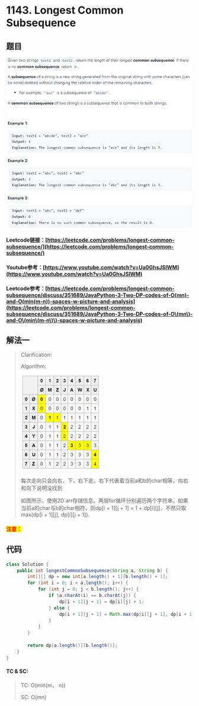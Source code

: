 # 1143. Longest Common Subsequence

## 题目

![](<../../.gitbook/assets/image (36).png>)

#### Leetcode链接：[https://leetcode.com/problems/longest-common-subsequence/](https://leetcode.com/problems/longest-common-subsequence/)

#### Youtube参考：[https://www.youtube.com/watch?v=Ua0GhsJSlWM](https://www.youtube.com/watch?v=Ua0GhsJSlWM)

#### Leetcode参考：[https://leetcode.com/problems/longest-common-subsequence/discuss/351689/JavaPython-3-Two-DP-codes-of-O(mn)-and-O(min(m-n))-spaces-w-picture-and-analysis](https://leetcode.com/problems/longest-common-subsequence/discuss/351689/JavaPython-3-Two-DP-codes-of-O\(mn\)-and-O\(min\(m-n\)\)-spaces-w-picture-and-analysis)

## 解法一

> Clarification:&#x20;
>
> Algorithm:&#x20;
>
> ![](<../../.gitbook/assets/image (32).png>)
>
> 每次走向只会向右，下，右下走。右下代表着当前a和b的char相等，向右和向下说明没找到
>
> 如图所示，使用2D arr存储信息。两层for循环分别遍历两个字符串。如果当前a的char与b的char相符，则dp\[i + 1]\[j + 1] = 1 + dp\[i]\[j]，不然只取max(dp\[i + 1]\[j], dp\[i]\[j + 1]).

#### <mark style="color:red;">注意：</mark>

## 代码

```java
class Solution {
    public int longestCommonSubsequence(String a, String b) {
        int[][] dp = new int[a.length() + 1][b.length() + 1];
        for (int i = 0; i < a.length(); i++) {
            for (int j = 0; j < b.length(); j++) {
                if (a.charAt(i) == b.charAt(j)) {
                    dp[i + 1][j + 1] = dp[i][j] + 1;
                } else {
                    dp[i + 1][j + 1] = Math.max(dp[i][j + 1], dp[i + 1][j]);
                }
            }
        }
        
        return dp[a.length()][b.length()];
    }
}
```

#### TC & SC:&#x20;

> TC: O(min(m， n))
>
> SC: O(mn)
